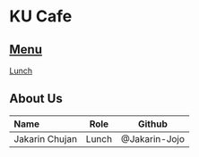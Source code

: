 # KU Cafe

## [Menu](Menu.md)
[Lunch](Menu.md#Lunch)


## About Us


| Name      | Role      | Github          |
|:----------|-----------|-----------------|
| Jakarin Chujan | Lunch | @Jakarin-Jojo |
